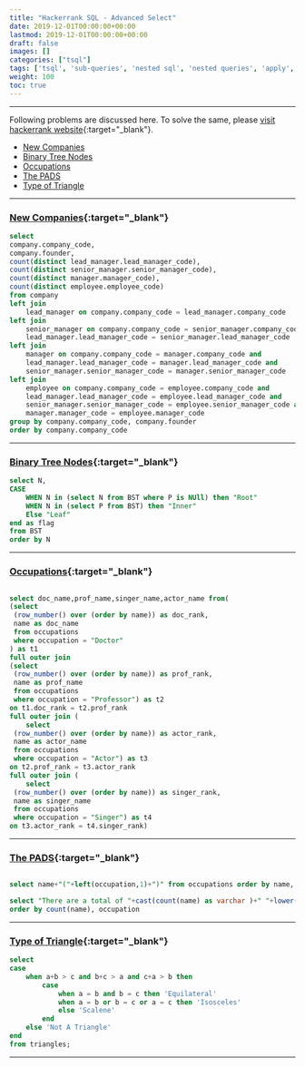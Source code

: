 ```yaml
---
title: "Hackerrank SQL - Advanced Select"
date: 2019-12-01T00:00:00+00:00
lastmod: 2019-12-01T00:00:00+00:00
draft: false
images: []
categories: ["tsql"]
tags: ['tsql', 'sub-queries', 'nested sql', 'nested queries', 'apply', 'correlated queries', 'correlated', 'sql', 'data', 'sql server', 'database']
weight: 100
toc: true
---
```


---
Following problems are discussed here. To solve the same, please [visit hackerrank website](https://www.hackerrank.com/domains/sql?filters%5Bsubdomains%5D%5B%5D=advanced-select){:target="_blank"}. 

* [New Companies](/tsql/2019/12/01/Hackerrank-SQL-Advanced-Select.html#new-companies)  
* [Binary Tree Nodes](/tsql/2019/12/01/Hackerrank-SQL-Advanced-Select.html#binary-tree-nodes)
* [Occupations](/tsql/2019/12/01/Hackerrank-SQL-Advanced-Select.html#occupations) 
* [The PADS](/tsql/2019/12/01/Hackerrank-SQL-Advanced-Select.html#the-pads)
* [Type of Triangle](/tsql/2019/12/01/Hackerrank-SQL-Advanced-Select.html#type-of-triangle) 



---

### [New Companies](https://www.hackerrank.com/challenges/the-company/problem){:target="_blank"}

```sql
select 
company.company_code,
company.founder,
count(distinct lead_manager.lead_manager_code),
count(distinct senior_manager.senior_manager_code), 
count(distinct manager.manager_code),
count(distinct employee.employee_code)
from company
left join 
    lead_manager on company.company_code = lead_manager.company_code
left join 
    senior_manager on company.company_code = senior_manager.company_code and
    lead_manager.lead_manager_code = senior_manager.lead_manager_code
left join 
    manager on company.company_code = manager.company_code and
    lead_manager.lead_manager_code = manager.lead_manager_code and 
    senior_manager.senior_manager_code = manager.senior_manager_code
left join 
    employee on company.company_code = employee.company_code and
    lead_manager.lead_manager_code = employee.lead_manager_code and 
    senior_manager.senior_manager_code = employee.senior_manager_code and 
    manager.manager_code = employee.manager_code
group by company.company_code, company.founder
order by company.company_code
```
---

### [Binary Tree Nodes](https://www.hackerrank.com/challenges/binary-search-tree-1/problem){:target="_blank"}


```sql
select N,
CASE
    WHEN N in (select N from BST where P is NUll) then "Root"
    WHEN N in (select P from BST) then "Inner"
    Else "Leaf"
end as flag 
from BST
order by N
```
---
### [Occupations](https://www.hackerrank.com/challenges/occupations/problem){:target="_blank"}

```sql

select doc_name,prof_name,singer_name,actor_name from(
(select 
 (row_number() over (order by name)) as doc_rank, 
 name as doc_name 
 from occupations 
 where occupation = "Doctor"
) as t1
full outer join 
(select 
 (row_number() over (order by name)) as prof_rank, 
 name as prof_name 
 from occupations 
 where occupation = "Professor") as t2
on t1.doc_rank = t2.prof_rank
full outer join (
    select 
 (row_number() over (order by name)) as actor_rank, 
 name as actor_name 
 from occupations 
 where occupation = "Actor") as t3
on t2.prof_rank = t3.actor_rank
full outer join (
    select 
 (row_number() over (order by name)) as singer_rank, 
 name as singer_name 
 from occupations 
 where occupation = "Singer") as t4
on t3.actor_rank = t4.singer_rank)
```
---
### [The PADS](https://www.hackerrank.com/challenges/the-pads/problem){:target="_blank"}

```sql

select name+"("+left(occupation,1)+")" from occupations order by name, occupation

select "There are a total of "+cast(count(name) as varchar )+" "+lower(occupation)+"s." from occupations group by occupation 
order by count(name), occupation
```
---
### [Type of Triangle](https://www.hackerrank.com/challenges/what-type-of-triangle/problem){:target="_blank"}

```sql
select 
case 
    when a+b > c and b+c > a and c+a > b then 
        case 
            when a = b and b = c then 'Equilateral' 
            when a = b or b = c or a = c then 'Isosceles' 
            else 'Scalene' 
        end
    else 'Not A Triangle' 
end 
from triangles;
```
---